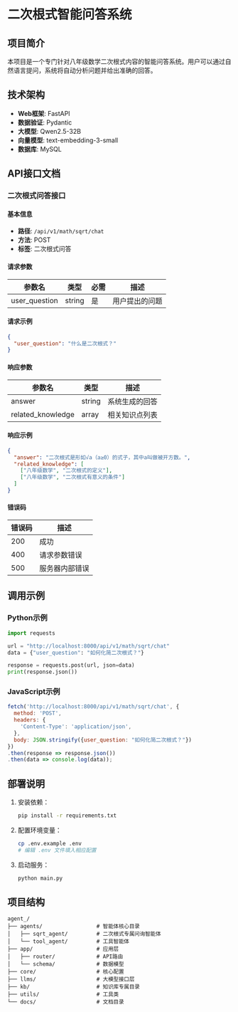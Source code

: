 # 二次根式智能问答系统

## 项目简介

本项目是一个专门针对八年级数学二次根式内容的智能问答系统。用户可以通过自然语言提问，系统将自动分析问题并给出准确的回答。

## 技术架构

- **Web框架**: FastAPI
- **数据验证**: Pydantic
- **大模型**: Qwen2.5-32B
- **向量模型**: text-embedding-3-small
- **数据库**: MySQL

## API接口文档

### 二次根式问答接口

#### 基本信息

- **路径**: `/api/v1/math/sqrt/chat`
- **方法**: POST
- **标签**: 二次根式问答

#### 请求参数

| 参数名 | 类型 | 必需 | 描述 |
|--------|------|------|------|
| user_question | string | 是 | 用户提出的问题 |

#### 请求示例

```json
{
  "user_question": "什么是二次根式？"
}
```

#### 响应参数

| 参数名 | 类型 | 描述 |
|--------|------|------|
| answer | string | 系统生成的回答 |
| related_knowledge | array | 相关知识点列表 |

#### 响应示例

```json
{
  "answer": "二次根式是形如√a（a≥0）的式子，其中a叫做被开方数。",
  "related_knowledge": [
    ["八年级数学", "二次根式的定义"],
    ["八年级数学", "二次根式有意义的条件"]
  ]
}
```

#### 错误码

| 错误码 | 描述 |
|--------|------|
| 200 | 成功 |
| 400 | 请求参数错误 |
| 500 | 服务器内部错误 |

## 调用示例

### Python示例

```python
import requests

url = "http://localhost:8000/api/v1/math/sqrt/chat"
data = {"user_question": "如何化简二次根式？"}

response = requests.post(url, json=data)
print(response.json())
```

### JavaScript示例

```javascript
fetch('http://localhost:8000/api/v1/math/sqrt/chat', {
  method: 'POST',
  headers: {
    'Content-Type': 'application/json',
  },
  body: JSON.stringify({user_question: "如何化简二次根式？"})
})
.then(response => response.json())
.then(data => console.log(data));
```

## 部署说明

1. 安装依赖：
   ```bash
   pip install -r requirements.txt
   ```

2. 配置环境变量：
   ```bash
   cp .env.example .env
   # 编辑 .env 文件填入相应配置
   ```

3. 启动服务：
   ```bash
   python main.py
   ```

## 项目结构

```
agent_/
├── agents/                 # 智能体核心目录
│   ├── sqrt_agent/         # 二次根式专属问询智能体
│   └── tool_agent/         # 工具智能体
├── app/                    # 应用层
│   ├── router/             # API路由
│   └── schema/             # 数据模型
├── core/                   # 核心配置
├── llms/                   # 大模型接口层
├── kb/                     # 知识库专属目录
├── utils/                  # 工具类
└── docs/                   # 文档目录
```
